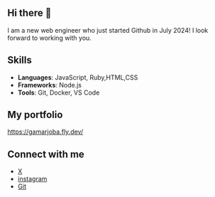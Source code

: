 ## Hi there 👋
I am a new web engineer who just started Github in July 2024!
I look forward to working with you.

## Skills
- **Languages**: JavaScript, Ruby,HTML,CSS
- **Frameworks**: Node.js
- **Tools**: Git, Docker, VS Code

## My portfolio
https://gamarjoba.fly.dev/

## Connect with me
- [X]([https://twitter.com/Itok1000](https://x.com/Itoken1000))
- [instagram]([https://Itok1000.github.io](https://www.instagram.com/uotiatnek2525))
- [Git]([[https://twitter.com/Itok1000](https://x.com/Itoken1000)](https://github.com/Itok1000))

<!--
**Itok1000/Itok1000** is a ✨ _special_ ✨ repository because its `README.md` (this file) appears on your GitHub profile.

Here are some ideas to get you started:

- 🔭 I’m currently working on ...
- 🌱 I’m currently learning ...
- 👯 I’m looking to collaborate on ...
- 🤔 I’m looking for help with ...
- 💬 Ask me about ...
- 📫 How to reach me: ...
- 😄 Pronouns: ...
- ⚡ Fun fact: ...
-->
